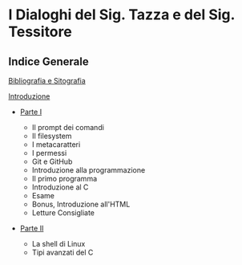 # I Dialoghi del Sig. Tazza e del Sig. Tessitore

## Indice Generale

[Bibliografia e Sitografia](biblio.md)

[Introduzione](introduzione.md)

* [Parte I](part-i/summary.md)
  - Il prompt dei comandi
  - Il filesystem
  - I metacaratteri
  - I permessi
  - Git e GitHub
  - Introduzione alla programmazione
  - Il primo programma
  - Introduzione al C
  - Esame
  - Bonus, Introduzione all'HTML
  - Letture Consigliate

* [Parte II](part-ii/summary.md)
  - La shell di Linux
  - Tipi avanzati del C
